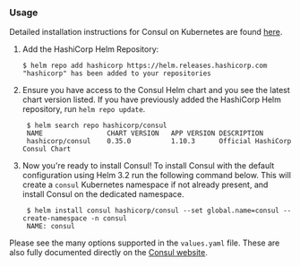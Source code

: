 ### Usage

Detailed installation instructions for Consul on Kubernetes are found
[here](https://www.consul.io/docs/k8s/installation/overview).

1.  Add the HashiCorp Helm Repository:

        $ helm repo add hashicorp https://helm.releases.hashicorp.com
        "hashicorp" has been added to your repositories

2.  Ensure you have access to the Consul Helm chart and you see the latest chart
    version listed. If you have previously added the HashiCorp Helm repository,
    run `helm repo update`.

         $ helm search repo hashicorp/consul
         NAME                CHART VERSION   APP VERSION DESCRIPTION
         hashicorp/consul    0.35.0          1.10.3      Official HashiCorp Consul Chart

3.  Now you're ready to install Consul! To install Consul with the default
    configuration using Helm 3.2 run the following command below. This will
    create a `consul` Kubernetes namespace if not already present, and install
    Consul on the dedicated namespace.

         $ helm install consul hashicorp/consul --set global.name=consul --create-namespace -n consul
         NAME: consul

Please see the many options supported in the `values.yaml` file. These are also
fully documented directly on the
[Consul website](https://www.consul.io/docs/platform/k8s/helm.html).

